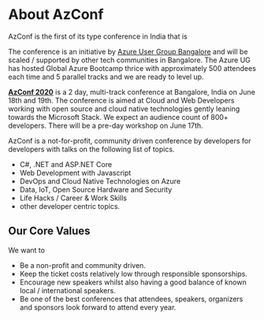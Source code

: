 # About AzConf

AzConf is the first of its type conference in India that is 

The conference is an initiative by [Azure User Group Bangalore](https://www.meetup.com/Microsoft-Azure-Bangalore/) and will be scaled / supported by other tech communities in Bangalore. The Azure UG has hosted Global Azure Bootcamp thrice with approximately 500 attendees each time and 5 parallel tracks and we are ready to level up.

**[AzConf 2020](https://www.azconf.dev/)** is a 2 day, multi-track conference at Bangalore, India on June 18th and 19th. The conference is aimed at Cloud and Web Developers working with open source and cloud native technologies gently leaning towards the Microsoft Stack. We expect an audience count of 800+ developers. There will be a pre-day workshop on June 17th.

AzConf is a not-for-profit, community driven conference by developers for developers with talks on the following list of  topics.

- C#, .NET and ASP.NET Core
- Web Development with Javascript
- DevOps and Cloud Native Technologies on Azure
- Data, IoT, Open Source Hardware and Security
- Life Hacks / Career & Work Skills
- other developer centric topics.

## Our Core Values

We want to

- Be a non-profit and community driven.
- Keep the ticket costs relatively low through responsible sponsorships.
- Encourage new speakers whilst also having a good balance of known local / international speakers.
- Be one of the best conferences that attendees, speakers, organizers and sponsors look forward to attend every year.
